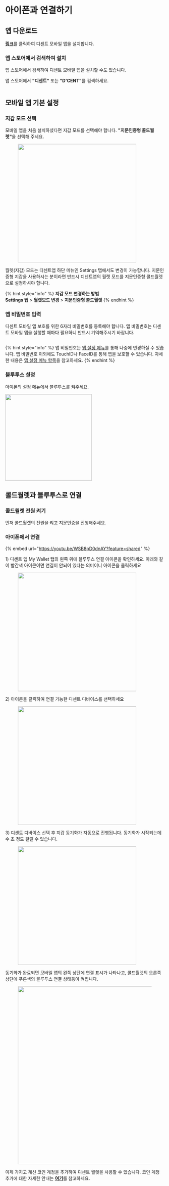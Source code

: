 # 아이폰과 연결하기

## 앱 다운로드 <a href="#mobile-app-download" id="mobile-app-download"></a>

[**링크**](https://apps.apple.com/kr/app/dcent-hardware-wallet/id1447206611)를 클릭하여 디센트 모바일 앱을 설치합니다.

### 앱 스토어에서 검색하여 설치 <a href="#install-by-searching-from-the-app-store" id="install-by-searching-from-the-app-store"></a>

앱 스토어에서 검색하여 디센트 모바일 앱을 설치할 수도 있습니다.

앱 스토어에서 **"디센트"** 또는 **"D'CENT"**&#xB97C; 검색하세요.



<figure><img src="../.gitbook/assets/Group 2608186.png" alt=""><figcaption></figcaption></figure>

## 모바일 앱 기본 설정 <a href="#basic-setup-for-mobile-app" id="basic-setup-for-mobile-app"></a>

### 지갑 모드 선택 <a href="#select-wallet-mode" id="select-wallet-mode"></a>

모바일 앱을 처음 설치하셨다면 지갑 모드를 선택해야 합니다. **"지문인증형 콜드월렛"**&#xC744; 선택해 주세요.

<figure><img src="../.gitbook/assets/1 (2) (1).jpg" alt="" width="375"><figcaption></figcaption></figure>

월렛(지갑) 모드는 디센트앱 하단 메뉴인 Settings 탭에서도 변경이 가능합니다. 지문인증형 지갑을 사용하시는 분이라면 반드시 디센트앱의 월렛 모드를 지문인증형 콜드월렛으로 설정하셔야 합니다.&#x20;

{% hint style="info" %}
**지갑 모드 변경하는 방법**\
**Settings 탭** > **월렛모드 변경** > **지문인증형 콜드월렛**&#x20;
{% endhint %}

### 앱 비밀번호 입력 <a href="#register-password-for-mobile-app" id="register-password-for-mobile-app"></a>

디센트 모바일 앱 보호를 위한 6자리 비밀번호를 등록해야 합니다. 앱 비밀번호는 디센트 모바일 앱을 실행할 때마다 필요하니 반드시 기억해주시기 바랍니다.

<figure><img src="../.gitbook/assets/2 (2) (1).jpg" alt=""><figcaption></figcaption></figure>

{% hint style="info" %}
앱 비밀번호는 [앱 설정 메뉴](../mobile-app/mobile-app-setting-menu/)를 통해 나중에 변경하실 수 있습니다. 앱 비밀번호 이외에도 TouchID나 FaceID를 통해 앱을 보호할 수 있습니다. 자세한 내용은 [앱 설정 메뉴 항목](../mobile-app/mobile-app-setting-menu/)을 참고하세요.
{% endhint %}

### 블루투스 설정 <a href="#bluetooth-setting" id="bluetooth-setting"></a>

아이폰의 설정 메뉴에서 블루투스를 켜주세요.

<div align="left"><img src="../.gitbook/assets/아이폰-04.png" alt="" width="274"></div>

## 콜드월렛과 블루투스로 연결 <a href="#bluetooth-connection-with-biometric-wallet" id="bluetooth-connection-with-biometric-wallet"></a>

### 콜드월렛 전원 켜기 <a href="#turn-on" id="turn-on"></a>

먼저 콜드월렛의 전원을 켜고 지문인증을 진행해주세요.

### 아이폰에서 연결 <a href="#connecting-from-your-iphone" id="connecting-from-your-iphone"></a>

{% embed url="https://youtu.be/WSB8pD0dnAY?feature=shared" %}

1\) 디센트 앱 My Wallet 탭의 왼쪽 위에 블루투스 연결 아이콘을 확인하세요. 아래와 같이 빨간색 아이콘이면 연결이 안되어 있다는 의미이니 아이콘을 클릭하세요



<figure><img src="../.gitbook/assets/3 (2) (1).jpg" alt="" width="375"><figcaption></figcaption></figure>

2\) 아이콘을 클릭하여 연결 가능한 디센트 디바이스를 선택하세요

<figure><img src="../.gitbook/assets/4 (1) (1).jpg" alt="" width="375"><figcaption></figcaption></figure>

3\) 디센트 디바이스 선택 후 지갑 동기화가 자동으로 진행됩니다. 동기화가 시작되는데 수 초 정도 걸릴 수 있습니다.

<figure><img src="../.gitbook/assets/5 (1) (1).jpg" alt="" width="375"><figcaption></figcaption></figure>

동기화가 완료되면 모바일 앱의 왼쪽 상단에 연결 표시가 나타나고, 콜드월렛의 오른쪽 상단에 푸른색의 블루투스 연결 상태등이 켜집니다.

<figure><img src="../.gitbook/assets/6 (1).jpg" alt="" width="563"><figcaption></figcaption></figure>

이제 가지고 계신 코인 계정을 추가하여 디센트 월렛을 사용할 수 있습니다. 코인 계정 추가에 대한 자세한 안내는 [**여기**](../mobile-app/create-account/)를 참고하세요.
